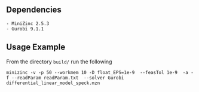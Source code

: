 Dependencies
------------

    - MiniZinc 2.5.3
    - Gurobi 9.1.1


Usage Example
-------------

From the directory `build/` run the following

    minizinc -v -p 50 --workmem 10 -D float_EPS=1e-9  --feasTol 1e-9  -a -f --readParam readParam.txt  --solver Gurobi differential_linear_model_speck.mzn
